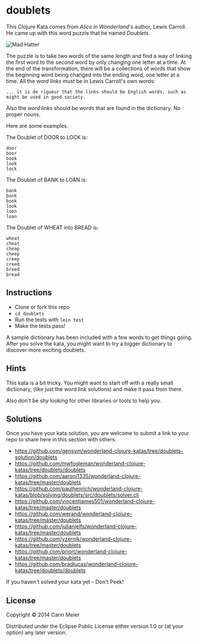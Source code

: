 # doublets

This Clojure Kata comes from _Alice in Wonderland_'s author, Lewis
Carroll. He came up with this word puzzle that he named _Doublets_.

![Mad Hatter](/images/madhatter.gif)

The puzzle is to take two words of the same length and find a way of linking the
first word to the second word by only changing one letter at a time.  At the end of the transformation,
there will be a collections of words that show the beginning word being changed
into the ending word, one letter at a time.  All the _word links_ must be in Lewis Carroll's own words:

```
... it is de rigueur that the links should be English words, such as might be used in good society.
```

Also the _word links_ should be words that are found in the dictionary.  No proper nouns.

Here are some examples.

The Doublet of DOOR to LOCK is:

```
door
boor
book
look
lock
```

The Doublet of BANK to LOAN is:

```
bank
bonk
book
look
loon
loan
```

The Doublet of WHEAT into BREAD is:

```
wheat
cheat
cheap
cheep
creep
creed
breed
bread
```



## Instructions

- Clone or fork this repo
- `cd doublets`
- Run the tests with `lein test`
- Make the tests pass!

A sample dictionary has been included with a few words to get things going.  After you solve the kata, you might want to try a bigger dictionary to discover more exciting doublets.

## Hints

This kata is a bit tricky.  You might want to start off with a really small dictionary, (like just the word link solutions) and make it pass from there.

Also don't be shy looking for other libraries or tools to help you.


## Solutions

Once you have your kata solution, you are welcome to submit a link to your repo to share here in this section with others.

* https://github.com/gensym/wonderland-clojure-katas/tree/doublets-solution/doublets
* https://github.com/mwfogleman/wonderland-clojure-katas/tree/doublets/doublets
* https://github.com/aaronj1335/wonderland-clojure-katas/tree/master/doublets
* https://github.com/paulhenrich/wonderland-clojure-katas/blob/solving/doublets/src/doublets/solver.clj
* https://github.com/vincentjames501/wonderland-clojure-katas/tree/master/doublets
* https://github.com/werand/wonderland-clojure-katas/tree/master/doublets
* https://github.com/julianjelfs/wonderland-clojure-katas/tree/master/doublets
* https://github.com/yzernik/wonderland-clojure-katas/tree/master/doublets
* https://github.com/priort/wonderland-clojure-katas/tree/master/doublets
* https://github.com/bradlucas/wonderland-clojure-katas/tree/doublets/doublets

If you haven't solved your kata yet - Don't Peek!

## License

Copyright © 2014 Carin Meier

Distributed under the Eclipse Public License either version 1.0 or (at
your option) any later version.
